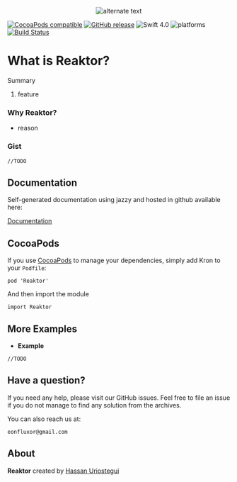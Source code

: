  <p align="center"> 
    <img src="Reaktor-logo.png" alt="alternate text">
 </p>

[![CocoaPods compatible](https://img.shields.io/cocoapods/v/Reaktor.svg)](#cocoapods) 
[![GitHub release](https://img.shields.io/github/release/eonfluxor/Reaktor.svg)](https://github.com/eonfluxor/delay/releases) 
![Swift 4.0](https://img.shields.io/badge/Swift-4.1-orange.svg) 
![platforms](https://img.shields.io/cocoapods/p/Reaktor.svg)
[![Build Status](https://travis-ci.org/eonfluxor/Reaktor.svg?branch=master)](https://travis-ci.org/eonfluxor/kron)



# What is Reaktor?
Summary

1. feature


### Why Reaktor?

* reason


### Gist

```
//TODO
```


## Documentation

Self-generated documentation using jazzy and hosted in github available here:

[Documentation](https://eonfluxor.github.io/Reaktor/)

## CocoaPods

If you use [CocoaPods](https://cocoapods.org/pods/Reaktor) to manage your dependencies, simply add
Kron to your `Podfile`:

```
pod 'Reaktor'
```

And then import the module

```
import Reaktor
```
   
   
## More Examples

* **Example**


```
//TODO
```

## Have a question?
If you need any help, please visit our GitHub issues. Feel free to file an issue if you do not manage to find any solution from the archives.

You can also reach us at: 

`eonfluxor@gmail.com `

## About

**Reaktor** created by [Hassan Uriostegui](http://linkedin.com/in/hassanvfx) 
